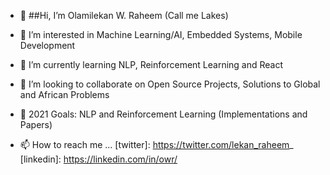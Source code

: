 - 👋 ##Hi, I’m Olamilekan W. Raheem (Call me Lakes)

- 👀 I’m interested in Machine Learning/AI, Embedded Systems, Mobile Development
- 🌱 I’m currently learning NLP, Reinforcement Learning and React
- 👯 I’m looking to collaborate on Open Source Projects, Solutions to Global and African Problems
- 🥅 2021 Goals: NLP and Reinforcement Learning (Implementations and Papers)

- 📫 How to reach me ...
[twitter]: https://twitter.com/lekan_raheem_
[linkedin]: https://linkedin.com/in/owr/

<!---
confirmdev/confirmdev is a ✨ special ✨ repository because its `README.md` (this file) appears on your GitHub profile.
You can click the Preview link to take a look at your changes.
--->
